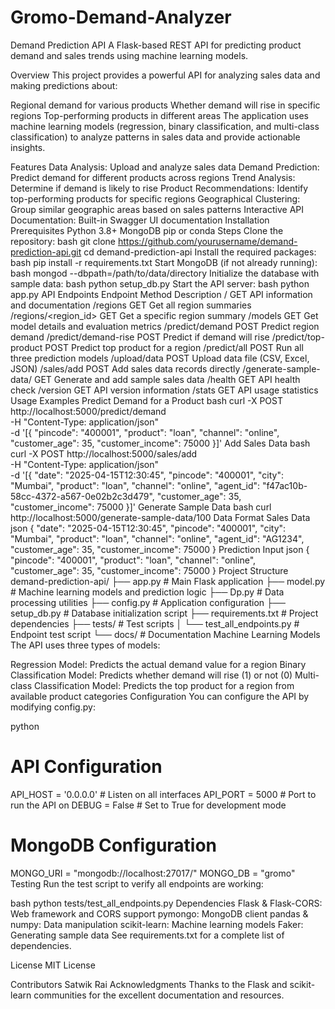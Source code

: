# Gromo-Demand-Analyzer
Demand Prediction API
A Flask-based REST API for predicting product demand and sales trends using machine learning models.

Overview
This project provides a powerful API for analyzing sales data and making predictions about:

Regional demand for various products
Whether demand will rise in specific regions
Top-performing products in different areas
The application uses machine learning models (regression, binary classification, and multi-class classification) to analyze patterns in sales data and provide actionable insights.

Features
Data Analysis: Upload and analyze sales data
Demand Prediction: Predict demand for different products across regions
Trend Analysis: Determine if demand is likely to rise
Product Recommendations: Identify top-performing products for specific regions
Geographical Clustering: Group similar geographic areas based on sales patterns
Interactive API Documentation: Built-in Swagger UI documentation
Installation
Prerequisites
Python 3.8+
MongoDB
pip or conda
Steps
Clone the repository:
bash
git clone https://github.com/yourusername/demand-prediction-api.git
cd demand-prediction-api
Install the required packages:
bash
pip install -r requirements.txt
Start MongoDB (if not already running):
bash
mongod --dbpath=/path/to/data/directory
Initialize the database with sample data:
bash
python setup_db.py
Start the API server:
bash
python app.py
API Endpoints
Endpoint	Method	Description
/	GET	API information and documentation
/regions	GET	Get all region summaries
/regions/<region_id>	GET	Get a specific region summary
/models	GET	Get model details and evaluation metrics
/predict/demand	POST	Predict region demand
/predict/demand-rise	POST	Predict if demand will rise
/predict/top-product	POST	Predict top product for a region
/predict/all	POST	Run all three prediction models
/upload/data	POST	Upload data file (CSV, Excel, JSON)
/sales/add	POST	Add sales data records directly
/generate-sample-data/<count>	GET	Generate and add sample sales data
/health	GET	API health check
/version	GET	API version information
/stats	GET	API usage statistics
Usage Examples
Predict Demand for a Product
bash
curl -X POST http://localhost:5000/predict/demand \
  -H "Content-Type: application/json" \
  -d '[{
    "pincode": "400001",
    "product": "loan",
    "channel": "online",
    "customer_age": 35,
    "customer_income": 75000
  }]'
Add Sales Data
bash
curl -X POST http://localhost:5000/sales/add \
  -H "Content-Type: application/json" \
  -d '[{
    "date": "2025-04-15T12:30:45",
    "pincode": "400001",
    "city": "Mumbai",
    "product": "loan",
    "channel": "online",
    "agent_id": "f47ac10b-58cc-4372-a567-0e02b2c3d479",
    "customer_age": 35,
    "customer_income": 75000
  }]'
Generate Sample Data
bash
curl http://localhost:5000/generate-sample-data/100
Data Format
Sales Data
json
{
  "date": "2025-04-15T12:30:45",
  "pincode": "400001",
  "city": "Mumbai",
  "product": "loan",
  "channel": "online",
  "agent_id": "AG1234",
  "customer_age": 35,
  "customer_income": 75000
}
Prediction Input
json
{
  "pincode": "400001",
  "product": "loan",
  "channel": "online",
  "customer_age": 35,
  "customer_income": 75000
}
Project Structure
demand-prediction-api/
├── app.py                  # Main Flask application
├── model.py                # Machine learning models and prediction logic
├── Dp.py                   # Data processing utilities
├── config.py               # Application configuration
├── setup_db.py             # Database initialization script
├── requirements.txt        # Project dependencies
├── tests/                  # Test scripts
│   └── test_all_endpoints.py  # Endpoint test script
└── docs/                   # Documentation
Machine Learning Models
The API uses three types of models:

Regression Model: Predicts the actual demand value for a region
Binary Classification Model: Predicts whether demand will rise (1) or not (0)
Multi-class Classification Model: Predicts the top product for a region from available product categories
Configuration
You can configure the API by modifying config.py:

python
# API Configuration
API_HOST = '0.0.0.0'  # Listen on all interfaces
API_PORT = 5000       # Port to run the API on
DEBUG = False         # Set to True for development mode

# MongoDB Configuration
MONGO_URI = "mongodb://localhost:27017/"
MONGO_DB = "gromo"
Testing
Run the test script to verify all endpoints are working:

bash
python tests/test_all_endpoints.py
Dependencies
Flask & Flask-CORS: Web framework and CORS support
pymongo: MongoDB client
pandas & numpy: Data manipulation
scikit-learn: Machine learning models
Faker: Generating sample data
See requirements.txt for a complete list of dependencies.

License
MIT License

Contributors
Satwik Rai
Acknowledgments
Thanks to the Flask and scikit-learn communities for the excellent documentation and resources.
